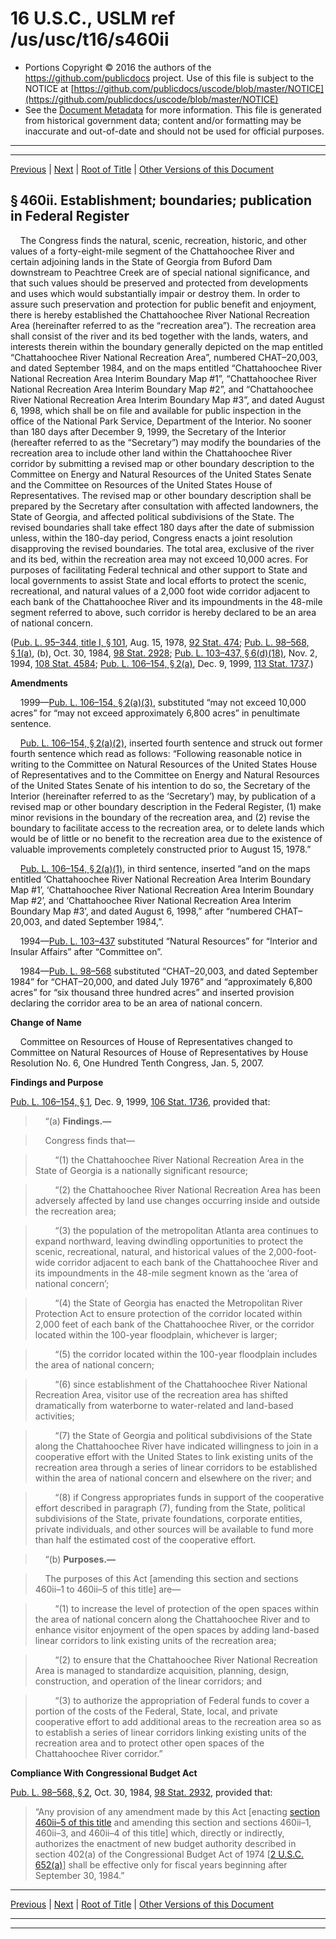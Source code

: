 ---
---

# 16 U.S.C., USLM ref /us/usc/t16/s460ii

* Portions Copyright © 2016 the authors of the https://github.com/publicdocs project.
  Use of this file is subject to the NOTICE at [https://github.com/publicdocs/uscode/blob/master/NOTICE](https://github.com/publicdocs/uscode/blob/master/NOTICE)
* See the [Document Metadata](././../../../../..//README.md) for more information.
  This file is generated from historical government data; content and/or formatting may be inaccurate and out-of-date and should not be used for official purposes.

----------
----------

[Previous](./../../../../..//us/usc/t16/ch1/schXCIII/m__us_usc_t16_ch1_schXCIII.md) | [Next](./../../../../..//us/usc/t16/ch1/schXCIII/m__us_usc_t16_s460ii–1.md) | [Root of Title](./../../../../../) | [Other Versions of this Document](https://publicdocs.github.io/go/links?ns=uslm&ref=%2Fus%2Fusc%2Ft16%2Fs460ii)

## § 460ii. Establishment; boundaries; publication in Federal Register

    The Congress finds the natural, scenic, recreation, historic, and other values of a forty-eight-mile segment of the Chattahoochee River and certain adjoining lands in the State of Georgia from Buford Dam downstream to Peachtree Creek are of special national significance, and that such values should be preserved and protected from developments and uses which would substantially impair or destroy them. In order to assure such preservation and protection for public benefit and enjoyment, there is hereby established the Chattahoochee River National Recreation Area (hereinafter referred to as the “recreation area”). The recreation area shall consist of the river and its bed together with the lands, waters, and interests therein within the boundary generally depicted on the map entitled “Chattahoochee River National Recreation Area”, numbered CHAT–20,003, and dated September 1984, and on the maps entitled “Chattahoochee River National Recreation Area Interim Boundary Map #1”, “Chattahoochee River National Recreation Area Interim Boundary Map #2”, and “Chattahoochee River National Recreation Area Interim Boundary Map #3”, and dated August 6, 1998, which shall be on file and available for public inspection in the office of the National Park Service, Department of the Interior. No sooner than 180 days after December 9, 1999, the Secretary of the Interior (hereafter referred to as the “Secretary”) may modify the boundaries of the recreation area to include other land within the Chattahoochee River corridor by submitting a revised map or other boundary description to the Committee on Energy and Natural Resources of the United States Senate and the Committee on Resources of the United States House of Representatives. The revised map or other boundary description shall be prepared by the Secretary after consultation with affected landowners, the State of Georgia, and affected political subdivisions of the State. The revised boundaries shall take effect 180 days after the date of submission unless, within the 180-day period, Congress enacts a joint resolution disapproving the revised boundaries. The total area, exclusive of the river and its bed, within the recreation area may not exceed 10,000 acres. For purposes of facilitating Federal technical and other support to State and local governments to assist State and local efforts to protect the scenic, recreational, and natural values of a 2,000 foot wide corridor adjacent to each bank of the Chattahoochee River and its impoundments in the 48-mile segment referred to above, such corridor is hereby declared to be an area of national concern.

([Pub. L. 95–344, title I, § 101][/us/pl/95/344/s101], Aug. 15, 1978, [92 Stat. 474][/us/stat/92/474]; [Pub. L. 98–568, § 1(a)][/us/pl/98/568/s1/a], (b), Oct. 30, 1984, [98 Stat. 2928][/us/stat/98/2928]; [Pub. L. 103–437, § 6(d)(18)][/us/pl/103/437/s6/d/18], Nov. 2, 1994, [108 Stat. 4584][/us/stat/108/4584]; [Pub. L. 106–154, § 2(a)][/us/pl/106/154/s2/a], Dec. 9, 1999, [113 Stat. 1737][/us/stat/113/1737].)

 __Amendments__ 

    1999—[Pub. L. 106–154, § 2(a)(3)][/us/pl/106/154/s2/a/3], substituted “may not exceed 10,000 acres” for “may not exceed approximately 6,800 acres” in penultimate sentence.

    [Pub. L. 106–154, § 2(a)(2)][/us/pl/106/154/s2/a/2], inserted fourth sentence and struck out former fourth sentence which read as follows: “Following reasonable notice in writing to the Committee on Natural Resources of the United States House of Representatives and to the Committee on Energy and Natural Resources of the United States Senate of his intention to do so, the Secretary of the Interior (hereinafter referred to as the ‘Secretary’) may, by publication of a revised map or other boundary description in the Federal Register, (1) make minor revisions in the boundary of the recreation area, and (2) revise the boundary to facilitate access to the recreation area, or to delete lands which would be of little or no benefit to the recreation area due to the existence of valuable improvements completely constructed prior to August 15, 1978.”

    [Pub. L. 106–154, § 2(a)(1)][/us/pl/106/154/s2/a/1], in third sentence, inserted “and on the maps entitled ‘Chattahoochee River National Recreation Area Interim Boundary Map #1’, ‘Chattahoochee River National Recreation Area Interim Boundary Map #2’, and ‘Chattahoochee River National Recreation Area Interim Boundary Map #3’, and dated August 6, 1998,” after “numbered CHAT–20,003, and dated September 1984,”.

    1994—[Pub. L. 103–437][/us/pl/103/437] substituted “Natural Resources” for “Interior and Insular Affairs” after “Committee on”.

    1984—[Pub. L. 98–568][/us/pl/98/568] substituted “CHAT–20,003, and dated September 1984” for “CHAT–20,000, and dated July 1976” and “approximately 6,800 acres” for “six thousand three hundred acres” and inserted provision declaring the corridor area to be an area of national concern.

 __Change of Name__ 

    Committee on Resources of House of Representatives changed to Committee on Natural Resources of House of Representatives by House Resolution No. 6, One Hundred Tenth Congress, Jan. 5, 2007.

 __Findings and Purpose__ 

[Pub. L. 106–154, § 1][/us/pl/106/154/s1], Dec. 9, 1999, [106 Stat. 1736][/us/stat/106/1736], provided that:

>     “(a) __Findings.—__ 

>     Congress finds that—

>         “(1) the Chattahoochee River National Recreation Area in the State of Georgia is a nationally significant resource;

>         “(2) the Chattahoochee River National Recreation Area has been adversely affected by land use changes occurring inside and outside the recreation area;

>         “(3) the population of the metropolitan Atlanta area continues to expand northward, leaving dwindling opportunities to protect the scenic, recreational, natural, and historical values of the 2,000-foot-wide corridor adjacent to each bank of the Chattahoochee River and its impoundments in the 48-mile segment known as the ‘area of national concern’;

>         “(4) the State of Georgia has enacted the Metropolitan River Protection Act to ensure protection of the corridor located within 2,000 feet of each bank of the Chattahoochee River, or the corridor located within the 100-year floodplain, whichever is larger;

>         “(5) the corridor located within the 100-year floodplain includes the area of national concern;

>         “(6) since establishment of the Chattahoochee River National Recreation Area, visitor use of the recreation area has shifted dramatically from waterborne to water-related and land-based activities;

>         “(7) the State of Georgia and political subdivisions of the State along the Chattahoochee River have indicated willingness to join in a cooperative effort with the United States to link existing units of the recreation area through a series of linear corridors to be established within the area of national concern and elsewhere on the river; and

>         “(8) if Congress appropriates funds in support of the cooperative effort described in paragraph (7), funding from the State, political subdivisions of the State, private foundations, corporate entities, private individuals, and other sources will be available to fund more than half the estimated cost of the cooperative effort.

>     “(b) __Purposes.—__ 

>     The purposes of this Act \[amending this section and sections 460ii–1 to 460ii–5 of this title\] are—

>         “(1) to increase the level of protection of the open spaces within the area of national concern along the Chattahoochee River and to enhance visitor enjoyment of the open spaces by adding land-based linear corridors to link existing units of the recreation area;

>         “(2) to ensure that the Chattahoochee River National Recreation Area is managed to standardize acquisition, planning, design, construction, and operation of the linear corridors; and

>         “(3) to authorize the appropriation of Federal funds to cover a portion of the costs of the Federal, State, local, and private cooperative effort to add additional areas to the recreation area so as to establish a series of linear corridors linking existing units of the recreation area and to protect other open spaces of the Chattahoochee River corridor.”

 __Compliance With Congressional Budget Act__ 

[Pub. L. 98–568, § 2][/us/pl/98/568/s2], Oct. 30, 1984, [98 Stat. 2932][/us/stat/98/2932], provided that: 

> “Any provision of any amendment made by this Act \[enacting [section 460ii–5 of this title][/us/usc/t16/s460ii–5] and amending this section and sections 460ii–1, 460ii–3, and 460ii–4 of this title\] which, directly or indirectly, authorizes the enactment of new budget authority described in section 402(a) of the Congressional Budget Act of 1974 \[[2 U.S.C. 652(a)][/us/usc/t2/s652/a]\] shall be effective only for fiscal years beginning after September 30, 1984.”

----------

[Previous](./../../../../..//us/usc/t16/ch1/schXCIII/m__us_usc_t16_ch1_schXCIII.md) | [Next](./../../../../..//us/usc/t16/ch1/schXCIII/m__us_usc_t16_s460ii–1.md) | [Root of Title](./../../../../../) | [Other Versions of this Document](https://publicdocs.github.io/go/links?ns=uslm&ref=%2Fus%2Fusc%2Ft16%2Fs460ii)

----------
----------

[/us/pl/95/344/s101]: https://publicdocs.github.io/go/links?ns=uslm&ref=%2Fus%2Fpl%2F95%2F344%2Fs101
[/us/stat/92/474]: https://publicdocs.github.io/go/links?ns=uslm&ref=%2Fus%2Fstat%2F92%2F474
[/us/pl/98/568/s1/a]: https://publicdocs.github.io/go/links?ns=uslm&ref=%2Fus%2Fpl%2F98%2F568%2Fs1%2Fa
[/us/stat/98/2928]: https://publicdocs.github.io/go/links?ns=uslm&ref=%2Fus%2Fstat%2F98%2F2928
[/us/pl/103/437/s6/d/18]: https://publicdocs.github.io/go/links?ns=uslm&ref=%2Fus%2Fpl%2F103%2F437%2Fs6%2Fd%2F18
[/us/stat/108/4584]: https://publicdocs.github.io/go/links?ns=uslm&ref=%2Fus%2Fstat%2F108%2F4584
[/us/pl/106/154/s2/a]: https://publicdocs.github.io/go/links?ns=uslm&ref=%2Fus%2Fpl%2F106%2F154%2Fs2%2Fa
[/us/stat/113/1737]: https://publicdocs.github.io/go/links?ns=uslm&ref=%2Fus%2Fstat%2F113%2F1737
[/us/pl/106/154/s2/a/3]: https://publicdocs.github.io/go/links?ns=uslm&ref=%2Fus%2Fpl%2F106%2F154%2Fs2%2Fa%2F3
[/us/pl/106/154/s2/a/2]: https://publicdocs.github.io/go/links?ns=uslm&ref=%2Fus%2Fpl%2F106%2F154%2Fs2%2Fa%2F2
[/us/pl/106/154/s2/a/1]: https://publicdocs.github.io/go/links?ns=uslm&ref=%2Fus%2Fpl%2F106%2F154%2Fs2%2Fa%2F1
[/us/pl/103/437]: https://publicdocs.github.io/go/links?ns=uslm&ref=%2Fus%2Fpl%2F103%2F437
[/us/pl/98/568]: https://publicdocs.github.io/go/links?ns=uslm&ref=%2Fus%2Fpl%2F98%2F568
[/us/pl/106/154/s1]: https://publicdocs.github.io/go/links?ns=uslm&ref=%2Fus%2Fpl%2F106%2F154%2Fs1
[/us/stat/106/1736]: https://publicdocs.github.io/go/links?ns=uslm&ref=%2Fus%2Fstat%2F106%2F1736
[/us/pl/98/568/s2]: https://publicdocs.github.io/go/links?ns=uslm&ref=%2Fus%2Fpl%2F98%2F568%2Fs2
[/us/stat/98/2932]: https://publicdocs.github.io/go/links?ns=uslm&ref=%2Fus%2Fstat%2F98%2F2932
[/us/usc/t16/s460ii–5]: https://publicdocs.github.io/go/links?ns=uslm&ref=%2Fus%2Fusc%2Ft16%2Fs460ii%E2%80%935
[/us/usc/t2/s652/a]: https://publicdocs.github.io/go/links?ns=uslm&ref=%2Fus%2Fusc%2Ft2%2Fs652%2Fa



